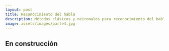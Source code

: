 ```yaml
---
layout: post
title: Reconocimiento del habla
description: Métodos clásicos y neironales para reconocimiento del habla
image: assets/images/parte4.jpg
---
```


## En construcción
